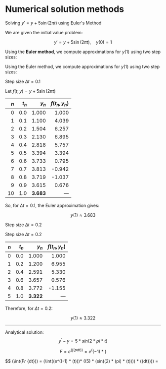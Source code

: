 # Numerical solution methods

Solving $y' = y + 5 \sin(2\pi t)$ using Euler's Method

We are given the initial value problem:

$$
y' = y + 5\sin(2\pi t), \quad y(0) = 1
$$

Using the **Euler method**, we compute approximations for $y(1)$ using two step sizes:

Using the Euler method, we compute approximations for $y(1)$ using two step sizes:

Step size $\Delta t = 0.1$

Let $f(t, y) = y + 5\sin(2\pi t)$

| $n$ | $t_n$ | $y_n$ | $f(t_n, y_n)$ |
|----:|------:|------:|---------------:|
| 0   | 0.0   | 1.000 | 1.000          |
| 1   | 0.1   | 1.100 | 4.039          |
| 2   | 0.2   | 1.504 | 6.257          |
| 3   | 0.3   | 2.130 | 6.895          |
| 4   | 0.4   | 2.818 | 5.757          |
| 5   | 0.5   | 3.394 | 3.394          |
| 6   | 0.6   | 3.733 | 0.795          |
| 7   | 0.7   | 3.813 | -0.942         |
| 8   | 0.8   | 3.719 | -1.037         |
| 9   | 0.9   | 3.615 | 0.676          |
| 10  | 1.0   | **3.683** | —         |

So, for $\Delta t = 0.1$, the Euler approximation gives:

$$
y(1) \approx 3.683
$$

Step size $\Delta t = 0.2$

Step size $\Delta t = 0.2$

| $n$ | $t_n$ | $y_n$ | $f(t_n, y_n)$ |
|----:|------:|------:|---------------:|
| 0   | 0.0   | 1.000 | 1.000          |
| 1   | 0.2   | 1.200 | 6.955          |
| 2   | 0.4   | 2.591 | 5.330          |
| 3   | 0.6   | 3.657 | 0.576          |
| 4   | 0.8   | 3.772 | -1.155         |
| 5   | 1.0   | **3.322** | —         |

Therefore, for $\Delta t = 0.2$:

$$
y(1) \approx 3.322
$$

---

Analytical solution:
$$
y^' - y = 5 * sin(2*pi*t)
$$

$$
F = e^(\int(p{dt})) = e^((-1) * (
$$

$$
(\int(F*r* {dt})) = (\int((e^((-1) * (t)))* ((5) * (sin((2) * (pi) * (t)))) * ({dt}))) =
